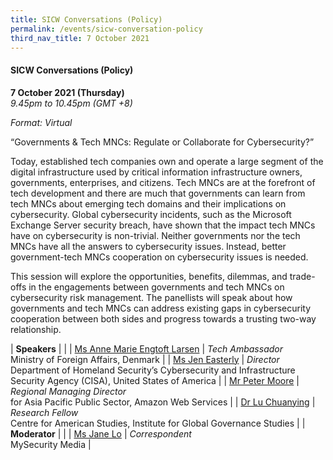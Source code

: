 ```yaml
---
title: SICW Conversations (Policy)
permalink: /events/sicw-conversation-policy
third_nav_title: 7 October 2021
---
```

#### **SICW Conversations (Policy)**

**7 October 2021 (Thursday)**  
*9.45pm to 10.45pm (GMT +8)*

*Format: Virtual*

“Governments & Tech MNCs: Regulate or Collaborate for Cybersecurity?”

Today, established tech companies own and operate a large segment of the digital infrastructure used by critical information infrastructure owners, governments, enterprises, and citizens. Tech MNCs are at the forefront of tech development and there are much that governments can learn from tech MNCs about emerging tech domains and their implications on cybersecurity. Global cybersecurity incidents, such as the Microsoft Exchange Server security breach, have shown that the impact tech MNCs have on cybersecurity is non-trivial. Neither governments nor the tech MNCs have all the answers to cybersecurity issues. Instead, better government-tech MNCs cooperation on cybersecurity issues is needed.

This session will explore the opportunities, benefits, dilemmas, and trade-offs in the engagements between governments and tech MNCs on cybersecurity risk management. The panellists will speak about how governments and tech MNCs can address existing gaps in cybersecurity cooperation between both sides and progress towards a trusting two-way relationship.

| **Speakers** | |
| [Ms Anne Marie Engtoft Larsen](/speaker-anne-marie)  | *Tech Ambassador*<br>Ministry of Foreign Affairs, Denmark                  |
| [Ms Jen Easterly](/speaker-jen-easterly)  | *Director*<br>Department of Homeland Security’s Cybersecurity and Infrastructure Security Agency (CISA), United States of America                  |
| [Mr Peter Moore](/speaker-peter-moore)  | *Regional Managing Director*<br>for Asia Pacific Public Sector, Amazon Web Services                  |
| [Dr Lu Chuanying](/speaker-lu-chuanying)  | *Research Fellow*<br>Centre for American Studies, Institute for Global Governance Studies                  |
| <br> **Moderator** | |
| [Ms Jane Lo](/speaker-jane-lo)  | *Correspondent*<br>MySecurity Media                  |